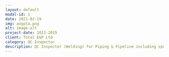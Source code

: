 ```yaml
---
layout: default
modal-id: 1
date: 2021-02-19
img: angola.png
alt: image-alt
project-date: 2012-2015
client: Total E&P Ltd
category: QC Inspector
description: QC Inspector (Welding) for Piping & Pipeline including spools & jumpers, riser tower quad, Tri and string pipelines, Double joints for gas export and water injection pipelines, Pipe in pipe swage welds, Cladding, Structures including suction piles/ILT/FLET/SIV,URTA & LRTA structures, Buoyancy tanks, Midwater arches.
---
```

